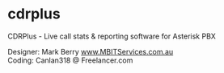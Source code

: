 # cdrplus
CDRPlus - Live call stats &amp; reporting software for Asterisk PBX

Designer: Mark Berry www.MBITServices.com.au  
Coding: Canlan318 @ Freelancer.com


